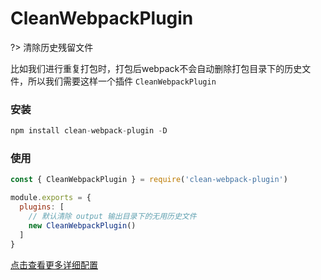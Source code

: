 # CleanWebpackPlugin

?> 清除历史残留文件

比如我们进行重复打包时，打包后webpack不会自动删除打包目录下的历史文件，所以我们需要这样一个插件 `CleanWebpackPlugin`

### 安装

```javascript
npm install clean-webpack-plugin -D
```

### 使用

```javascript
const { CleanWebpackPlugin } = require('clean-webpack-plugin')

module.exports = {
  plugins: [
    // 默认清除 output 输出目录下的无用历史文件
    new CleanWebpackPlugin()
  ]
}
```

[点击查看更多详细配置](https://github.com/johnagan/clean-webpack-plugin)
